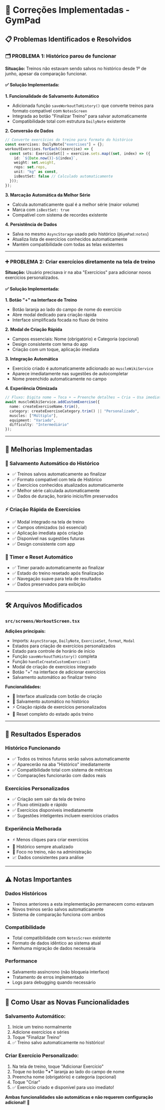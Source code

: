 # 🔧 Correções Implementadas - GymPad

## 📋 Problemas Identificados e Resolvidos

### 🗂️ **PROBLEMA 1: Histórico parou de funcionar**
**Situação:** Treinos não estavam sendo salvos no histórico desde 1º de junho, apesar da comparação funcionar.

#### ✅ **Solução Implementada:**

**1. Funcionalidade de Salvamento Automático**
- Adicionada função `saveWorkoutToHistory()` que converte treinos para formato compatível com `NotesScreen`
- Integrada ao botão "Finalizar Treino" para salvar automaticamente
- Compatibilidade total com estrutura `DailyNote` existente

**2. Conversão de Dados**
```typescript
// Converte exercícios do treino para formato do histórico
const exercises: DailyNote["exercises"] = {};
workoutExercises.forEach((exercise) => {
  const sets: ExerciseSet[] = exercise.sets.map((set, index) => ({
    id: `${Date.now()}-${index}`,
    weight: set.weight,
    reps: set.reps,
    unit: "kg" as const,
    isBestSet: false // Calculado automaticamente
  }));
});
```

**3. Marcação Automática da Melhor Série**
- Calcula automaticamente qual é a melhor série (maior volume)
- Marca com `isBestSet: true`
- Compatível com sistema de recordes existente

**4. Persistência de Dados**
- Salva no mesmo `AsyncStorage` usado pelo histórico (`@GymPad:notes`)
- Atualiza lista de exercícios conhecidos automaticamente
- Mantém compatibilidade com todas as telas existentes

---

### ➕ **PROBLEMA 2: Criar exercícios diretamente na tela de treino**
**Situação:** Usuário precisava ir na aba "Exercícios" para adicionar novos exercícios personalizados.

#### ✅ **Solução Implementada:**

**1. Botão "+" na Interface de Treino**
- Botão laranja ao lado do campo de nome do exercício
- Abre modal dedicado para criação rápida
- Interface simplificada focada no fluxo de treino

**2. Modal de Criação Rápida**
- Campos essenciais: Nome (obrigatório) e Categoria (opcional)
- Design consistente com tema do app
- Criação com um toque, aplicação imediata

**3. Integração Automática**
- Exercício criado é automaticamente adicionado ao `muscleWikiService`
- Aparece imediatamente nas sugestões de autocompletar
- Nome preenchido automaticamente no campo

**4. Experiência Otimizada**
```typescript
// Fluxo: Digita nome → Toca + → Preenche detalhes → Cria → Usa imediatamente
await muscleWikiService.addCustomExercise({
  name: createExerciseName.trim(),
  category: createExerciseCategory.trim() || "Personalizado",
  muscles: ["Múltiplo"],
  equipment: "Variado",
  difficulty: "Intermediário"
});
```

---

## 🚀 **Melhorias Implementadas**

### **💾 Salvamento Automático do Histórico**
- ✅ Treinos salvos automaticamente ao finalizar
- ✅ Formato compatível com tela de Histórico
- ✅ Exercícios conhecidos atualizados automaticamente
- ✅ Melhor série calculada automaticamente
- ✅ Dados de duração, horário início/fim preservados

### **⚡ Criação Rápida de Exercícios**
- ✅ Modal integrado na tela de treino
- ✅ Campos otimizados (só essencial)
- ✅ Aplicação imediata após criação
- ✅ Disponível nas sugestões futuras
- ✅ Design consistente com app

### **🔄 Timer e Reset Automático**
- ✅ Timer parado automaticamente ao finalizar
- ✅ Estado do treino resetado após finalização
- ✅ Navegação suave para tela de resultados
- ✅ Dados preservados para exibição

---

## 🛠️ **Arquivos Modificados**

### **`src/screens/WorkoutScreen.tsx`**
**Adições principais:**
- Imports: `AsyncStorage`, `DailyNote`, `ExerciseSet`, `format`, `Modal`
- Estados para criação de exercícios personalizados
- Estado para controle de horário de início
- Função `saveWorkoutToHistory()` completa
- Função `handleCreateCustomExercise()` 
- Modal de criação de exercícios integrado
- Botão "+" na interface de adicionar exercícios
- Salvamento automático ao finalizar treino

**Funcionalidades:**
- 📱 Interface atualizada com botão de criação
- 💾 Salvamento automático no histórico
- ⚡ Criação rápida de exercícios personalizados
- 🔄 Reset completo do estado após treino

---

## 🎯 **Resultados Esperados**

### **Histórico Funcionando**
- ✅ Todos os treinos futuros serão salvos automaticamente
- ✅ Aparecerão na aba "Histórico" imediatamente
- ✅ Compatibilidade total com sistema de métricas
- ✅ Comparações funcionarão com dados reais

### **Exercícios Personalizados**
- ✅ Criação sem sair da tela de treino
- ✅ Fluxo otimizado e rápido
- ✅ Exercícios disponíveis imediatamente
- ✅ Sugestões inteligentes incluem exercícios criados

### **Experiência Melhorada**
- ⚡ Menos cliques para criar exercícios
- 💾 Histórico sempre atualizado
- 🎯 Foco no treino, não na administração
- 📈 Dados consistentes para análise

---

## ⚠️ **Notas Importantes**

### **Dados Históricos**
- Treinos anteriores a esta implementação permanecem como estavam
- Novos treinos serão salvos automaticamente
- Sistema de comparação funciona com ambos

### **Compatibilidade**
- Total compatibilidade com `NotesScreen` existente
- Formato de dados idêntico ao sistema atual
- Nenhuma migração de dados necessária

### **Performance**
- Salvamento assíncrono (não bloqueia interface)
- Tratamento de erros implementado
- Logs para debugging quando necessário

---

## 🎉 **Como Usar as Novas Funcionalidades**

### **Salvamento Automático:**
1. Inicie um treino normalmente
2. Adicione exercícios e séries
3. Toque "Finalizar Treino"
4. ✅ Treino salvo automaticamente no histórico!

### **Criar Exercício Personalizado:**
1. Na tela de treino, toque "Adicionar Exercício"
2. Toque no botão **"+"** laranja ao lado do campo de nome
3. Preencha nome (obrigatório) e categoria (opcional)
4. Toque "Criar"
5. ✅ Exercício criado e disponível para uso imediato!

**Ambas funcionalidades são automáticas e não requerem configuração adicional!** 🚀 